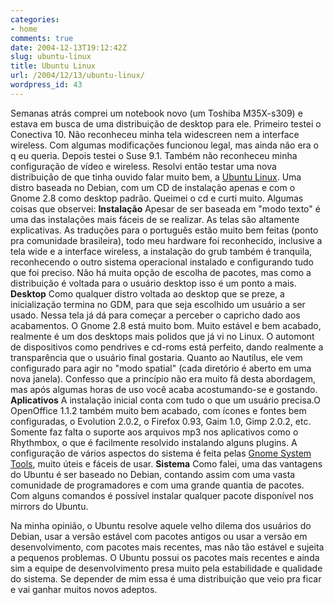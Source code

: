```yaml
---
categories:
- home
comments: true
date: 2004-12-13T19:12:42Z
slug: ubuntu-linux
title: Ubuntu Linux
url: /2004/12/13/ubuntu-linux/
wordpress_id: 43
---
```


Semanas atrás comprei um notebook novo (um Toshiba M35X-s309) e estava em busca de uma distribuição de desktop para ele.
Primeiro testei o Conectiva 10. Não reconheceu minha tela widescreen nem a interface wireless. Com algumas modificações funcionou legal, mas ainda não era o q eu queria.
Depois testei o Suse 9.1. Também não reconheceu minha configuração de vídeo e wireless.
Resolvi então testar uma nova distribuição de que tinha ouvido falar muito bem, a [Ubuntu Linux](http://www.ubuntulinux.org/).  Uma distro baseada no Debian, com um CD de instalação apenas e com o Gnome 2.8 como desktop padrão. Queimei o cd e curti muito. Algumas coisas que observei:
**Instalação**
Apesar de ser baseada em "modo texto" é uma das instalações mais fáceis de se realizar. As telas são altamente explicativas. As traduções para o português estão muito bem feitas (ponto pra comunidade brasileira), todo meu hardware foi reconhecido, inclusive a tela wide e a interface wireless, a instalação do grub também é tranquila, reconhecendo o outro sistema operacional instalado e configurando tudo que foi preciso. Não há muita opção de escolha de pacotes, mas como a distribuição é voltada para o usuário desktop isso é um ponto a mais.
**Desktop**
Como qualquer distro voltada ao desktop que se preze, a inicialização termina no GDM, para que seja escolhido um usuário a ser usado. Nessa tela já dá para começar a perceber o capricho dado aos acabamentos. O Gnome 2.8 está muito bom. Muito estável e bem acabado, realmente é um dos desktops mais polidos que já vi no Linux. O automont de dispositivos como pendrives e cd-roms está perfeito, dando realmente a transparência que o usuário final gostaria. Quanto ao Nautilus, ele vem configurado para agir no "modo spatial" (cada diretório é aberto em uma nova janela). Confesso que a princípio não era muito fã desta abordagem, mas após algumas horas de uso você acaba acostumando-se e gostando.
**Aplicativos**
A instalação inicial conta com tudo o que um usuário precisa.O OpenOffice 1.1.2 também muito bem acabado, com ícones e fontes bem configuradas, o Evolution 2.0.2, o Firefox 0.93, Gaim 1.0, Gimp 2.0.2, etc. Somente faz falta o suporte aos arquivos mp3 nos aplicativos como o Rhythmbox, o que é facilmente resolvido instalando alguns plugins. A configuração de vários aspectos do sistema é feita pelas [Gnome System Tools](http://www.gnome.org/projects/gst/), muito úteis e fáceis de usar.
**Sistema**
Como falei, uma das vantagens do Ubuntu é ser baseado no Debian, contando assim com uma vasta comunidade de programadores e com uma grande quantia de pacotes. Com alguns comandos é possível instalar qualquer pacote disponível nos mirrors do Ubuntu.

Na minha opinião, o Ubuntu resolve aquele velho dilema dos usuários do Debian, usar a versão estável com pacotes antigos ou usar a versão em desenvolvimento, com pacotes mais recentes, mas não tão estável e sujeita a pequenos problemas. O Ubuntu possui os pacotes mais recentes e ainda sim a equipe de desenvolvimento presa muito pela estabilidade e qualidade do sistema. Se depender de mim essa é uma distribuição que veio pra ficar e vai ganhar muitos novos adeptos.
